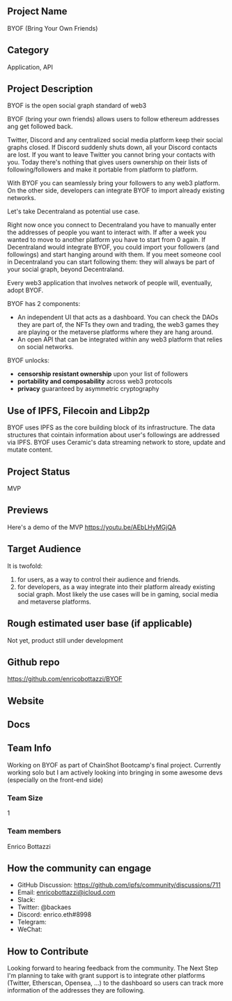 ## Project Name 

BYOF (Bring Your Own Friends)

## Category 

Application, API

## Project Description

BYOF is the open social graph standard of web3

BYOF (bring your own friends) allows users to follow ethereum addresses ang get followed back.

Twitter, Discord and any centralized social media platform keep their social graphs closed. If Discord suddenly shuts down, all your Discord contacts are lost. If you want to leave Twitter you cannot bring your contacts with you. Today there's nothing that gives users ownership on their lists of following/followers and make it portable from platform to platform.

With BYOF you can seamlessly bring your followers to any web3 platform. On the other side, developers can integrate BYOF to import already existing networks.

Let's take Decentraland as potential use case.

Right now once you connect to Decentraland you have to manually enter the addresses of people you want to interact with. If after a week you wanted to move to another platform you have to start from 0 again. If Decentraland would integrate BYOF, you could import your followers (and followings) and start hanging around with them. If you meet someone cool in Decentraland you can start following them: they will always be part of your social graph, beyond Decentraland.

Every web3 application that involves network of people will, eventually, adopt BYOF.

BYOF has 2 components:

- An independent UI that acts as a dashboard. You can check the DAOs they are part of, the NFTs they own and trading, the web3 games they are playing or the metaverse platforms where they are hang around.
- An open API that can be integrated within any web3 platform that relies on social networks.

BYOF unlocks: 
- **censorship resistant ownership** upon your list of followers
- **portability and composability** across web3 protocols
- **privacy** guaranteed by asymmetric cryptography

## Use of IPFS, Filecoin and Libp2p

BYOF uses IPFS as the core building block of its infrastructure.
The data structures that cointain information about user's followings are addressed via IPFS. BYOF uses Ceramic's data streaming network to store, update and mutate content.

## Project Status
MVP 

## Previews
Here's a demo of the MVP https://youtu.be/AEbLHyMGjQA 

## Target Audience
It is twofold: 
1) for users, as a way to control their audience and friends. 
2) for developers, as a way integrate into their platform already existing social graph. Most likely the use cases will be in gaming, social media and metaverse platforms. 

## Rough estimated user base (if applicable)
Not yet, product still under development

## Github repo
https://github.com/enricobottazzi/BYOF 

## Website

## Docs

## Team Info
Working on BYOF as part of ChainShot Bootcamp's final project. Currently working solo but I am actively looking into bringing in some awesome devs (especially on the front-end side)

### Team Size  
1

### Team members  
Enrico Bottazzi

## How the community can engage
* GitHub Discussion: https://github.com/ipfs/community/discussions/711
* Email: enricobottazzi@icloud.com
* Slack:  
* Twitter: @backaes
* Discord: enrico.eth#8998
* Telegram:  
* WeChat:  

## How to Contribute

Looking forward to hearing feedback from the community. The Next Step I'm planning to take with grant support is to integrate other platforms (Twitter, Etherscan, Opensea, ...) to the dashboard so users can track more information of the addresses they are following.